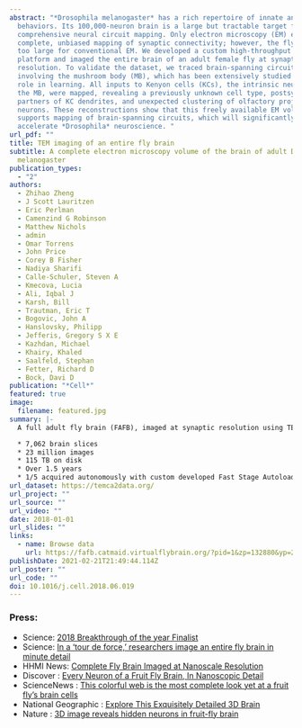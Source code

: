 ```yaml
---
abstract: "*Drosophila melanogaster* has a rich repertoire of innate and learned
  behaviors. Its 100,000-neuron brain is a large but tractable target for
  comprehensive neural circuit mapping. Only electron microscopy (EM) enables
  complete, unbiased mapping of synaptic connectivity; however, the fly brain is
  too large for conventional EM. We developed a custom high-throughput EM
  platform and imaged the entire brain of an adult female fly at synaptic
  resolution. To validate the dataset, we traced brain-spanning circuitry
  involving the mushroom body (MB), which has been extensively studied for its
  role in learning. All inputs to Kenyon cells (KCs), the intrinsic neurons of
  the MB, were mapped, revealing a previously unknown cell type, postsynaptic
  partners of KC dendrites, and unexpected clustering of olfactory projection
  neurons. These reconstructions show that this freely available EM volume
  supports mapping of brain-spanning circuits, which will significantly
  accelerate *Drosophila* neuroscience. "
url_pdf: ""
title: TEM imaging of an entire fly brain
subtitle: A complete electron microscopy volume of the brain of adult Drosophila
  melanogaster
publication_types:
  - "2"
authors:
  - Zhihao Zheng
  - J Scott Lauritzen
  - Eric Perlman
  - Camenzind G Robinson
  - Matthew Nichols
  - admin
  - Omar Torrens
  - John Price
  - Corey B Fisher
  - Nadiya Sharifi
  - Calle-Schuler, Steven A
  - Kmecova, Lucia
  - Ali, Iqbal J
  - Karsh, Bill
  - Trautman, Eric T
  - Bogovic, John A
  - Hanslovsky, Philipp
  - Jefferis, Gregory S X E
  - Kazhdan, Michael
  - Khairy, Khaled
  - Saalfeld, Stephan
  - Fetter, Richard D
  - Bock, Davi D
publication: "*Cell*"
featured: true
image:
  filename: featured.jpg
summary: |-
  A full adult fly brain (FAFB), imaged at synaptic resolution using TEM.  

  * 7,062 brain slices 
  * 23 million images
  * 115 TB on disk
  * Over 1.5 years
  * 1/5 acquired autonomously with custom developed Fast Stage Autoloader robot.
url_dataset: https://temca2data.org/
url_project: ""
url_source: ""
url_video: ""
date: 2018-01-01
url_slides: ""
links:
  - name: Browse data
    url: https://fafb.catmaid.virtualflybrain.org/?pid=1&zp=132880&yp=241444&xp=529482&tool=navigator&sid0=1&s0=8
publishDate: 2021-02-21T21:49:44.114Z
url_poster: ""
url_code: ""
doi: 10.1016/j.cell.2018.06.019
---
```


### Press:

* Science: [2018 Breakthrough of the year Finalist](http://vis.sciencemag.org/breakthrough2018/)
* Science: [In a ‘tour de force,’ researchers image an entire fly brain in minute detail](http://www.sciencemag.org/news/2018/07/tour-de-force-researchers-image-entire-fly-brain-minute-detail)
* HHMI News: [Complete Fly Brain Imaged at Nanoscale Resolution](https://www.hhmi.org/news/complete-fly-brain-imaged-at-nanoscale-resolution)
* Discover : [Every Neuron of a Fruit Fly Brain, In Nanoscopic Detail](http://blogs.discovermagazine.com/d-brief/2018/07/19/fruit-fly-brain-nanoscale-every-neuron/#.W1MpeNhKiL6)
* ScienceNews : [This colorful web is the most complete look yet at a fruit fly’s brain cells](https://www.sciencenews.org/article/most-complete-look-yet-fruit-fly-brain-cells)
* National Geographic : [Explore This Exquisitely Detailed 3D Brain](https://www.nationalgeographic.com/science/2018/07/news-neurology-neuron-mapping-fly-drosophila/) 
* Nature : [3D image reveals hidden neurons in fruit-fly brain](https://www.nature.com/articles/d41586-018-05782-x)
